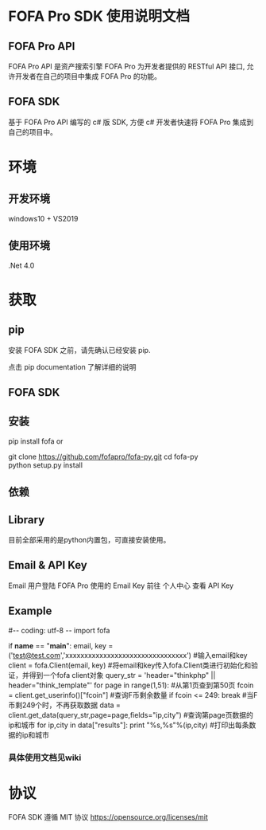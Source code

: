 # FOFA Pro SDK 使用说明文档
##  FOFA Pro API

FOFA Pro API 是资产搜索引擎 FOFA Pro 为开发者提供的 RESTful API 接口, 允许开发者在自己的项目中集成 FOFA Pro 的功能。

## FOFA SDK
基于 FOFA Pro API 编写的 c# 版 SDK, 方便 c# 开发者快速将 FOFA Pro 集成到自己的项目中。

# 环境
## 开发环境
windows10 + VS2019
##
## 使用环境
.Net 4.0

# 获取
## pip
安装 FOFA SDK 之前，请先确认已经安装 pip.

点击 pip documentation 了解详细的说明

## FOFA SDK
## 安装

pip install fofa
or

git clone https://github.com/fofapro/fofa-py.git
cd fofa-py   
python setup.py install
## 依赖
## Library
目前全部采用的是python内置包，可直接安装使用。

## Email & API Key
Email    用户登陆 FOFA Pro 使用的 Email
Key 前往 个人中心 查看 API Key
## Example

#-- coding: utf-8 --
import fofa

if __name__ == "__main__":
    email, key = ('test@test.com','xxxxxxxxxxxxxxxxxxxxxxxxxxxxxxxx') #输入email和key
    client = fofa.Client(email, key)                                  #将email和key传入fofa.Client类进行初始化和验证，并得到一个fofa client对象
    query_str = 'header="thinkphp" || header="think_template"'
    for page in range(1,51):                                          #从第1页查到第50页
        fcoin = client.get_userinfo()["fcoin"]                        #查询F币剩余数量
        if fcoin <= 249:
            break                                                     #当F币剩249个时，不再获取数据
        data = client.get_data(query_str,page=page,fields="ip,city")  #查询第page页数据的ip和城市
        for ip,city in data["results"]:
            print "%s,%s"%(ip,city)                                   #打印出每条数据的ip和城市

### 具体使用文档见wiki

# 协议
FOFA SDK 遵循 MIT 协议 https://opensource.org/licenses/mit
